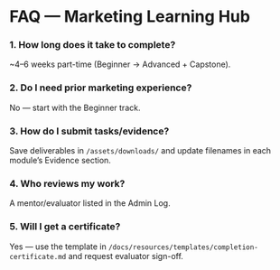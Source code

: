 # FAQ — Marketing Learning Hub

### 1. How long does it take to complete?
~4–6 weeks part-time (Beginner → Advanced + Capstone).

### 2. Do I need prior marketing experience?
No — start with the Beginner track.

### 3. How do I submit tasks/evidence?
Save deliverables in `/assets/downloads/` and update filenames in each module’s Evidence section.

### 4. Who reviews my work?
A mentor/evaluator listed in the Admin Log.

### 5. Will I get a certificate?
Yes — use the template in `/docs/resources/templates/completion-certificate.md` and request evaluator sign-off.
